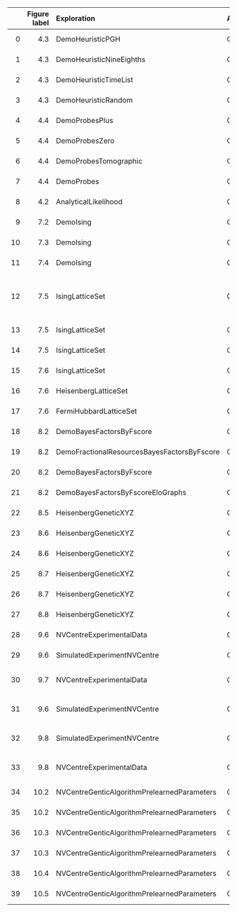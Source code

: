 |    |   Figure label | Exploration                                 | Algorithm   |   Experiments |   Particles | Comment                                     | Data folder       | Plot method                              |   Plot level | Folder                            | Name                          | Instance run time   |   Number processes |
|---:|---------------:|:--------------------------------------------|:------------|--------------:|------------:|:--------------------------------------------|:------------------|:-----------------------------------------|-------------:|:----------------------------------|:------------------------------|:--------------------|-------------------:|
|  0 |            4.3 | DemoHeuristicPGH                            | QHL         |          1000 |        3000 | PGH                                         | Nov_27/19_39      | _plot_heuristic_attributes               |            4 | instances/qmla\_1/model\_training | heuristic\_attributes         | 0 days 00:09:41     |                  1 |
|  1 |            4.3 | DemoHeuristicNineEighths                    | QHL         |          1000 |        3000 | (9/8)^k heuristic                           | Nov_27/19_40      | _plot_heuristic_attributes               |            4 | instances/qmla\_1/model\_training | heuristic\_attributes         | 0 days 00:08:42     |                  1 |
|  2 |            4.3 | DemoHeuristicTimeList                       | QHL         |          1000 |        3000 | Time list                                   | Nov_27/19_42      | _plot_heuristic_attributes               |            4 | instances/qmla\_1/model\_training | heuristic\_attributes         | 0 days 00:10:16     |                  1 |
|  3 |            4.3 | DemoHeuristicRandom                         | QHL         |          1000 |        3000 | Random                                      | Nov_27/19_47      | _plot_heuristic_attributes               |            4 | instances/qmla\_1/model\_training | heuristic\_attributes         | 0 days 00:09:51     |                  1 |
|  4 |            4.4 | DemoProbesPlus                              | QHL         |          1000 |        3000 | ⎮+> probe                                   | Nov_27/14_43      | _plot_heuristic_attributes               |            4 | instances/model\_training         | heuristic\_attributes         | 0 days 00:13:20     |                  4 |
|  5 |            4.4 | DemoProbesZero                              | QHL         |          1000 |        3000 | ⎮0> probe                                   | Nov_27/14_45      | _plot_heuristic_attributes               |            4 | instances/model\_training         | heuristic\_attributes         | 0 days 00:13:20     |                  4 |
|  6 |            4.4 | DemoProbesTomographic                       | QHL         |          1000 |        3000 | tomographic probes                          | Nov_27/14_46      | _plot_heuristic_attributes               |            4 | instances/model\_training         | heuristic\_attributes         | 0 days 00:13:20     |                  4 |
|  7 |            4.4 | DemoProbes                                  | QHL         |          1000 |        3000 | random probes                               | Nov_27/14_47      | _plot_heuristic_attributes               |            4 | instances/model\_training         | heuristic\_attributes         | 0 days 00:13:20     |                  4 |
|  8 |            4.2 | AnalyticalLikelihood                        | QHL         |           500 |        2000 |                                             | Nov_16/14_28      | _plot_learning_summary                   |            4 | instances/model\_training         | learning\_summary             | 0 days 00:11:55     |                  1 |
|  9 |            7.2 | DemoIsing                                   | QHL         |           500 |        5000 |                                             | Nov_18/13_56      | _plot_learning_summary                   |            6 | instances                         | learning\_summary             | 0 days 03:13:50     |                  1 |
| 10 |            7.3 | DemoIsing                                   | QHL         |          1000 |        5000 |                                             | Nov_18/13_56      | _plot_learning_summary                   |            6 | instances                         | learning\_summary             | 0 days 03:13:50     |                  1 |
| 11 |            7.4 | DemoIsing                                   | QHL         |          1000 |        5000 |                                             | Nov_18/13_56      | _plot_dynamics                           |            6 | instances                         | dynamics                      | 0 days 03:13:50     |                  2 |
| 12 |            7.5 | IsingLatticeSet                             | QMLA        |          1000 |        4000 | Overall figure combines default plots below | Nov_19/12_04      | N/A                                      |            1 | instances                         |                               | 0 days 03:36:40     |                 16 |
| 13 |            7.5 | IsingLatticeSet                             | QMLA        |          1000 |        4000 | Subfigures (c),(d)                          | Nov_19/12_04      | _plot_dynamics_all_models_on_branches    |            2 | instances/qmla\_1/branches        | dynamics\_branch\_1.png       | 0 days 03:36:40     |                 16 |
| 14 |            7.5 | IsingLatticeSet                             | QMLA        |          1000 |        4000 | Subfigure (e)                               | Nov_19/12_04      | _plot_bayes_factors                      |            3 | instances/qmla\_1/                | bayes\_factors.png            | 0 days 03:36:40     |                 16 |
| 15 |            7.6 | IsingLatticeSet                             | QMLA        |          1000 |        4000 | Ising                                       | Sep_30/22_40      | plot_scores                              |            1 | performance                       | model\_wins                   | 0 days 05:33:20     |                 16 |
| 16 |            7.6 | HeisenbergLatticeSet                        | QMLA        |          1000 |        4000 | Heisenberg                                  | Oct_22/20_45      | plot_scores                              |            1 | performance                       | model\_wins                   | 0 days 05:33:20     |                 16 |
| 17 |            7.6 | FermiHubbardLatticeSet                      | QMLA        |          1000 |        4000 | Hubbard                                     | Oct_02/00_09      | plot_scores                              |            1 | performance                       | model\_wins                   | 1 days 09:20:00     |                 16 |
| 18 |            8.2 | DemoBayesFactorsByFscore                    | QMLA        |           500 |        2500 | Subfigure (a)                               | Dec_09/12_29      | _plot_bayes_factors                      |            3 | instances/qmla\_1/                | bayes\_factors\_by\_f\_score  | 0 days 01:06:40     |                 16 |
| 19 |            8.2 | DemoFractionalResourcesBayesFactorsByFscore | QMLA        |           500 |        2500 | Subfigure (b)                               | Dec_09/12_31      | _plot_bayes_factors                      |            3 | instances/qmla\_1/                | bayes\_factors\_by\_f\_score  | 0 days 01:06:40     |                 16 |
| 20 |            8.2 | DemoBayesFactorsByFscore                    | QMLA        |          1000 |        5000 | Subfigure (c)                               | Dec_09/12_33      | _plot_bayes_factors                      |            3 | instances/qmla\_1/                | bayes\_factors\_by\_f\_score  | 0 days 01:06:40     |                 16 |
| 21 |            8.2 | DemoBayesFactorsByFscoreEloGraphs           | QMLA        |           500 |        2500 | Subfigure (d)                               | Dec_09/12_32      | _plot_bayes_factors                      |            3 | instances/qmla\_1/                | bayes\_factors\_by\_f\_score  | 0 days 01:06:40     |                  1 |
| 22 |            8.5 | HeisenbergGeneticXYZ                        | QMLA        |           500 |        2500 |                                             | Dec_10/14_40      | plot_rating_progress_single_model_static |            2 | instances/qmla\_1/                | ratings\_progress\_champion   | 0 days 01:06:40     |                 16 |
| 23 |            8.6 | HeisenbergGeneticXYZ                        | QMLA        |           500 |        2500 | main figure                                 | Dec_10/14_40      | plot_model_ratings                       |            4 | instances/qmla\_1/                | ratings                       | 0 days 01:06:40     |                 16 |
| 24 |            8.6 | HeisenbergGeneticXYZ                        | QMLA        |           500 |        2500 | pie chart inset                             | Dec_10/14_40      | plot_selection_probabilities             |            5 | instances/qmla\_1/                | selection\_probabilities      | 0 days 01:06:40     |                 16 |
| 25 |            8.7 | HeisenbergGeneticXYZ                        | QMLA        |           500 |        2500 | Subfigure (a)                               | Mar_07/12_40      | plot_models_ratings_against_generation   |            4 | instances/qmla\_1/                | elo\_ratings\_of\_all\_models | 0 days 06:23:20     |                 16 |
| 26 |            8.7 | HeisenbergGeneticXYZ                        | QMLA        |           500 |        2500 | Subfigure (b)                               | Dec_10/16_12      | _plot_gene_pool_progression              |            4 | instances/qmla\_1/                | gene\_pool\_progression       | 0 days 06:23:20     |                 16 |
| 27 |            8.8 | HeisenbergGeneticXYZ                        | QMLA        |           500 |        2500 | Subfigures (b,c,d)                          | Dec_18/20_12      | N/A                                      |            1 | instances                         |                               | 0 days 15:33:20     |                 16 |
| 28 |            9.6 | NVCentreExperimentalData                    | QMLA        |          1000 |        3000 | Experimental data                           | 2019/Oct_02/18_01 | _plot_model_terms                        |            1 | instances/qmla\_1/                | composition\_of\_models       | 0 days 16:40:00     |                 16 |
| 29 |            9.6 | SimulatedExperimentNVCentre                 | QMLA        |          1000 |        3000 | Simulation data                             | 2019/Oct_02/18_16 | _plot_model_terms                        |            1 | instances/qmla\_1/                | composition\_of\_models       | 0 days 16:40:00     |                 16 |
| 30 |            9.7 | NVCentreExperimentalData                    | QMLA        |          1000 |        3000 | (a) Experimental data                       | 2019/Oct_02/18_01 | plot_dynamics_multiple_models            |            1 | performance                       | dynamics                      | 0 days 16:40:00     |                 16 |
| 31 |            9.6 | SimulatedExperimentNVCentre                 | QMLA        |          1000 |        3000 | (b) Simulation data                         | 2019/Oct_02/18_16 | plot_dynamics_multiple_models            |            1 | performance                       | dynamics                      | 0 days 16:40:00     |                 16 |
| 32 |            9.8 | SimulatedExperimentNVCentre                 | QMLA        |          1000 |        3000 | (a) Simulation data                         | 2019/Oct_02/18_16 | plot_terms_and_parameters                |            1 | champion\_models                  | terms\_and\_params            | 0 days 16:40:00     |                 16 |
| 33 |            9.8 | NVCentreExperimentalData                    | QMLA        |          1000 |        3000 | (b) Experimental data                       | 2019/Oct_02/18_01 | plot_terms_and_parameters                |            1 | champion\_models                  | terms\_and\_params            | 0 days 16:40:00     |                 16 |
| 34 |           10.2 | NVCentreGenticAlgorithmPrelearnedParameters | QMLA        |             2 |           5 | (Left) probes                               | Sep_09/12_00      | generate_evaluation_data                 |            1 | evaluation                        | probes                        | 0 days 00:25:00     |                 16 |
| 35 |           10.2 | NVCentreGenticAlgorithmPrelearnedParameters | QMLA        |             2 |           5 | (Right) times                               | Sep_09/12_00      | generate_evaluation_data                 |            1 | evaluation                        | times                         | 0 days 00:25:00     |                 16 |
| 36 |           10.3 | NVCentreGenticAlgorithmPrelearnedParameters | QMLA        |             2 |           5 | Subfigure (a)                               | Sep_09/12_00      | _plot_gene_pool_progression              |            1 | instances/qmla\_1                 | gene\_pool\_progression       | 0 days 00:25:00     |                 16 |
| 37 |           10.3 | NVCentreGenticAlgorithmPrelearnedParameters | QMLA        |             2 |           5 | Subfigure (b)                               | Sep_09/12_00      | _plot_dynamics                           |            1 | instances/qmla\_1/model\_training | dynamics                      | 0 days 00:25:00     |                 16 |
| 38 |           10.4 | NVCentreGenticAlgorithmPrelearnedParameters | QMLA        |             2 |           5 | Not built in                                | Sep_08/23_58      | N/A                                      |            1 | N/A                               |                               | 0 days 00:25:00     |                 16 |
| 39 |           10.5 | NVCentreGenticAlgorithmPrelearnedParameters | QMLA        |             2 |           5 | Not built in                                | Sep_08/23_58      | N/A                                      |            1 | N/A                               |                               | 0 days 00:25:00     |                 16 |